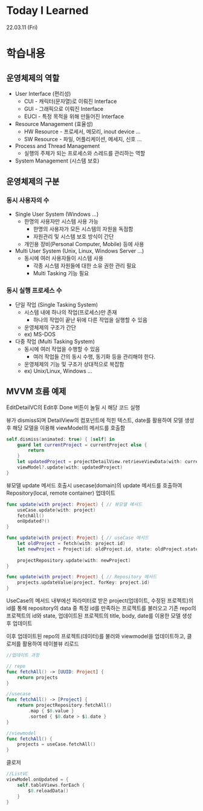 # Today I Learned

22.03.11 (Fri)

# 학습내용

## 운영체제의 역할

- User Interface (편리성)
    - CUI  - 캐릭터(문자열)로 이뤄진 Interface
    - GUI - 그래픽으로 이뤄진 Interface
    - EUCI - 특정 목적을 위해 만들어진 Interface
- Resource Management (효율성)
    - HW Resource - 프로세서, 메모리, inout device ...
    - SW Resource - 파일, 어플리케이션, 메세지, 신호 ...
- Process and Thread Management
    - 실행의 주체가 되는 프로세스와 스레드를 관리하는 역할
- System Management (시스템 보호)


## 운영체제의 구분

### 동시 사용자의 수

- Single User System (Windows ...)
    - 한명의 사용자만 시스템 사용 가능
        - 한명의 사용자가 모든 시스템의 자원을 독점함
        - 자원관리 및 시스템 보호 방식이 간단
    - 개인용 장비(Personal Computer, Mobile) 등에 사용
- Multi User System (Unix, Linux, Windows Server ...)
    - 동시에 여러 사용자들이 시스템 사용
        - 각종 시스템 자원들에 대한 소유 권한 관리 필요
        - Multi Tasking 기능 필요

### 동시 실행 프로세스 수

- 단일 작업 (Single Tasking System)
    - 시스템 내에 하나의 작업(프로세스)만 존재
        - 하나의 작업이 끝난 뒤에 다른 작업을 실행할 수 있음
    - 운영체제의 구조가 간단
    - ex) MS-DOS
- 다중 작업 (Multi Tasking System)
    - 동시에 여러 작업을 수행할 수 있음
        - 여러 작업들 간의 동시 수행, 동기화 등을 관리해야 한다.
    - 운영체제의 기능 및 구조가 상대적으로 복잡함
    - ex) Unix/Linux, Windows ...

## MVVM 흐름 예제

EditDetailVC의 Edit후 Done 버튼이 눌릴 시 해당 코드 실행

뷰가 dismiss되며 DetailView의 컴포넌트에 적힌 텍스트, date를 활용하여 모델 생성 후 해당 모델을 이용해 viewModel의 메서드를 호출함

```swift
self.dismiss(animated: true) { [self] in
    guard let currentProject = currentProject else {
        return
    }
    let updatedProject = projectDetailView.retrieveViewData(with: currentProject)
    viewModel?.update(with: updatedProject)
}
```

뷰모델 update 메서드 호출시 usecase(domain)의 update 메서드를 호출하여 Repository(local, remote container) 업데이트

```swift
func update(with project: Project) { // 뷰모델 메서드 
    useCase.update(with: project)
    fetchAll()
    onUpdated?()
}

func update(with project: Project) { // useCase 메서드
    let oldProject = fetch(with: project.id)
    let newProject = Project(id: oldProject.id, state: oldProject.state, title: project.title, body: project.body, date: project.date)
    
    projectRepository.update(with: newProject)
}

func update(with project: Project) { // Repository 메서드
    projects.updateValue(project, forKey: project.id)
}
```

UseCase의 메서드 내부에선 파라미터로 받은 project(업데이트, 수정된 프로젝트)의 id를 통해 repository의 data 중 특정 id를 만족하는 프로젝트를 불러오고 기존 repo의 프로젝트의 id와 state, 업데이트된 프로젝트의 title, body, date를 이용한 모델 생성 후 업데이트

이후 업데이트된 repo의 프로젝트(데이터)를 불러와 viewmodel을 업데이트하고, 클로저를 활용하여 테이블뷰 리로드

```swift
//업데이트 과정

// repo
func fetchAll() -> [UUID: Project] { 
    return projects
}

//usecase
func fetchAll() -> [Project] { 
    return projectRepository.fetchAll()
        .map { $0.value }
        .sorted { $0.date > $1.date }
}

//viewmodel
func fetchAll() {
    projects = useCase.fetchAll()
}
```

클로저

```swift
//ListVC
viewModel.onUpdated = {
    self.tableViews.forEach {
        $0.reloadData()
    }
}
```